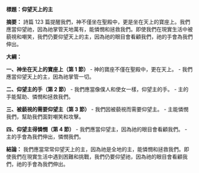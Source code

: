 **標題：仰望天上的主**

**摘要：**
詩篇 123 篇提醒我們，神不僅坐在聖殿中，更是坐在天上的寶座上。我們應當仰望祂，因為祂掌管天地萬有，能憐憫和拯救我們。即使我們在現實生活中被藐視和嘲笑，我們仍要仰望天上的主，因為祂的眼目會看顧我們，祂的手會為我們伸出。

**大綱：**

**一、神坐在天上的寶座上（第 1 節）**
    - 神的寶座不僅在聖殿中，更在天上。
    - 我們應當仰望天上的主，因為祂掌管一切。

**二、仰望主的手（第 2 節）**
    - 我們應當像僕人和使女一樣，仰望主的手。
    - 主的手能幫助、憐憫和拯救我們。

**三、被藐視的需要仰望主（第 3 節）**
    - 我們因被藐視而需要仰望主。
    - 主能憐憫我們，幫助我們面對嘲笑和攻擊。

**四、仰望主得憐憫（第 4 節）**
    - 我們應當仰望主，因為祂的眼目會看顧我們。
    - 主的手會為我們伸出，憐憫我們。

**結論：**
我們應當常常仰望天上的主，因為祂是全地的主，能憐憫和拯救我們。即使我們在現實生活中遇到困難和挑戰，我們仍要仰望祂，因為祂的眼目會看顧我們，祂的手會為我們伸出。